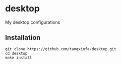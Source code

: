 # desktop #

My desktop configurations

## Installation ##

    git clone https://github.com/tangxinfa/desktop.git
    cd desktop
    make install
